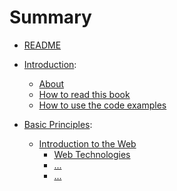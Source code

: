 # Summary

* [README](README.md)


* [Introduction](introduction):
    * [About](introduction/about.md)
    * [How to read this book](introduction/how-to-read-this-book.md)
    * [How to use the code examples](introduction/how-to-use-the-code-repository.md) 


* [Basic Principles](basic-principles):
    * [Introduction to the Web](introduction-to-the-web) 
        * [Web Technologies](basic-principles/introduction-to-the-web/web-technologies.md)
        * [...]()
        * [...]()


